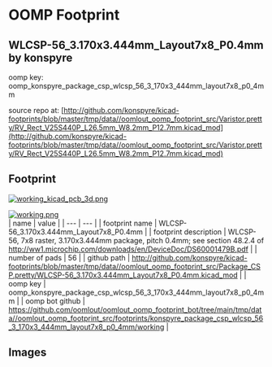 # OOMP Footprint  
## WLCSP-56_3.170x3.444mm_Layout7x8_P0.4mm  by konspyre  
  
oomp key: oomp_konspyre_package_csp_wlcsp_56_3_170x3_444mm_layout7x8_p0_4mm  
  
source repo at: [http://github.com/konspyre/kicad-footprints/blob/master/tmp/data//oomlout_oomp_footprint_src/Varistor.pretty/RV_Rect_V25S440P_L26.5mm_W8.2mm_P12.7mm.kicad_mod](http://github.com/konspyre/kicad-footprints/blob/master/tmp/data//oomlout_oomp_footprint_src/Varistor.pretty/RV_Rect_V25S440P_L26.5mm_W8.2mm_P12.7mm.kicad_mod)  
## Footprint  
  
[![working_kicad_pcb_3d.png](working_kicad_pcb_3d_600.png)](working_kicad_pcb_3d.png)  
  
[![working.png](working_600.png)](working.png)  
| name | value | 
| --- | --- | 
| footprint name | WLCSP-56_3.170x3.444mm_Layout7x8_P0.4mm | 
| footprint description | WLCSP-56, 7x8 raster, 3.170x3.444mm package, pitch 0.4mm; see section 48.2.4 of http://ww1.microchip.com/downloads/en/DeviceDoc/DS60001479B.pdf | 
| number of pads | 56 | 
| github path | http://github.com/konspyre/kicad-footprints/blob/master/tmp/data//oomlout_oomp_footprint_src/Package_CSP.pretty/WLCSP-56_3.170x3.444mm_Layout7x8_P0.4mm.kicad_mod | 
| oomp key | oomp_konspyre_package_csp_wlcsp_56_3_170x3_444mm_layout7x8_p0_4mm | 
| oomp bot github | https://github.com/oomlout/oomlout_oomp_footprint_bot/tree/main/tmp/data//oomlout_oomp_footprint_src/footprints/konspyre_package_csp_wlcsp_56_3_170x3_444mm_layout7x8_p0_4mm/working | 
## Images  
